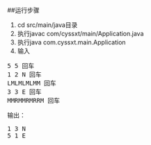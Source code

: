 ##运行步骤
1. cd src/main/java目录
2. 执行javac com/cyssxt/main/Application.java
3. 执行java com.cyssxt.main.Application
4. 输入
<pre>
5 5 回车
1 2 N 回车
LMLMLMLMM 回车
3 3 E 回车
MMRMMRMRRM 回车
</pre>
输出：
<pre>
1 3 N
5 1 E
</pre>